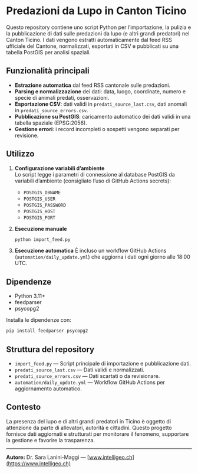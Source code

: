 # Predazioni da Lupo in Canton Ticino

Questo repository contiene uno script Python per l’importazione, la pulizia e la pubblicazione di dati sulle predazioni da lupo (e altri grandi predatori) nel Canton Ticino. I dati vengono estratti automaticamente dal feed RSS ufficiale del Cantone, normalizzati, esportati in CSV e pubblicati su una tabella PostGIS per analisi spaziali.

## Funzionalità principali

- **Estrazione automatica** dal feed RSS cantonale sulle predazioni.
- **Parsing e normalizzazione** dei dati: data, luogo, coordinate, numero e specie di animali predati, osservazioni.
- **Esportazione CSV**: dati validi in `predati_source_last.csv`, dati anomali in `predati_source_errors.csv`.
- **Pubblicazione su PostGIS**: caricamento automatico dei dati validi in una tabella spaziale (EPSG:2056).
- **Gestione errori**: i record incompleti o sospetti vengono separati per revisione.

## Utilizzo

1. **Configurazione variabili d’ambiente**  
   Lo script legge i parametri di connessione al database PostGIS da variabili d’ambiente (consigliato l’uso di GitHub Actions secrets):

   - `POSTGIS_DBNAME`
   - `POSTGIS_USER`
   - `POSTGIS_PASSWORD`
   - `POSTGIS_HOST`
   - `POSTGIS_PORT`

2. **Esecuzione manuale**
   ```sh
   python import_feed.py
   ```

3. **Esecuzione automatica**
   È incluso un workflow GitHub Actions (`automation/daily_update.yml`) che aggiorna i dati ogni giorno alle 18:00 UTC.

## Dipendenze

- Python 3.11+
- feedparser
- psycopg2

Installa le dipendenze con:
```sh
pip install feedparser psycopg2
```

## Struttura del repository

- `import_feed.py` — Script principale di importazione e pubblicazione dati.
- `predati_source_last.csv` — Dati validi e normalizzati.
- `predati_source_errors.csv` — Dati scartati o da revisionare.
- `automation/daily_update.yml` — Workflow GitHub Actions per aggiornamento automatico.

## Contesto

La presenza del lupo e di altri grandi predatori in Ticino è oggetto di attenzione da parte di allevatori, autorità e cittadini. Questo progetto fornisce dati aggiornati e strutturati per monitorare il fenomeno, supportare la gestione e favorire la trasparenza.

---

**Autore:** Dr. Sara Lanini-Maggi — [www.intelligeo.ch](https://www.intelligeo.ch)
